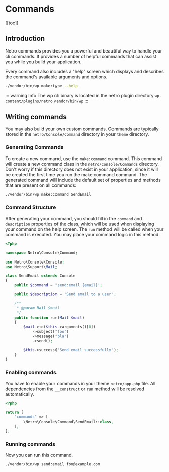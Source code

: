 # Commands

[[toc]]

## Introduction

Netro commands provides you a powerful and beautiful way to handle your cli commands. 
It provides a number of helpful commands that can assist you while you build your application.

Every command also includes a "help" screen which displays and describes the command's available arguments and options.

```bash
./vendor/bin/wp make:type --help
```

::: warning Info
The wp cli binary is located in the netro plugin directory `wp-content/plugins/netro` `vendor/bin/wp`
:::

## Writing commands

You may also build your own custom commands. Commands are typically stored in the `netro/Console/Command` directory in your `theme` directory.

### Generating Commands

To create a new command, use the `make:command` command. This command will create a new command class in the `netro/Console/Commands` directory. Don't worry if this directory does not exist in your application, since it will be created the first time you run the  make:command command. The generated command will include the default set of properties and methods that are present on all commands:

```bash
./vendor/bin/wp make:command SendEmail
```

### Command Structure

After generating your command, you should fill in the `command` and `description` properties of the class, which will be used when displaying your command on the help screen. The `run` method will be called when your command is executed. You may place your command logic in this method.

```php
<?php

namespace Netro\Console\Command;

use Netro\Console\Console;
use Netro\Support\Mail;

class SendEmail extends Console
{
    public $command = 'send:email {email}';

    public $description = 'Send email to a user';

    /**
     * @param Mail $mail
     */
    public function run(Mail $mail)
    {
        $mail->to($this->arguments()[0])
            ->subject('foo')
            ->message('bla')
            ->send();

        $this->success('Send email successfully');
    }
}
```

### Enabling commands

You have to enable your commands in your theme `netro/app.php` file. All dependencies from the `__construct` or `run` method will be resolved automatically.

```php
<?php

return [
    "commands" => [
        \Netro\Console\Command\SendEmail::class,
    ],
];

``` 

### Running commands

Now you can run this command.

```bash
./vendor/bin/wp send:email foo@example.com
```